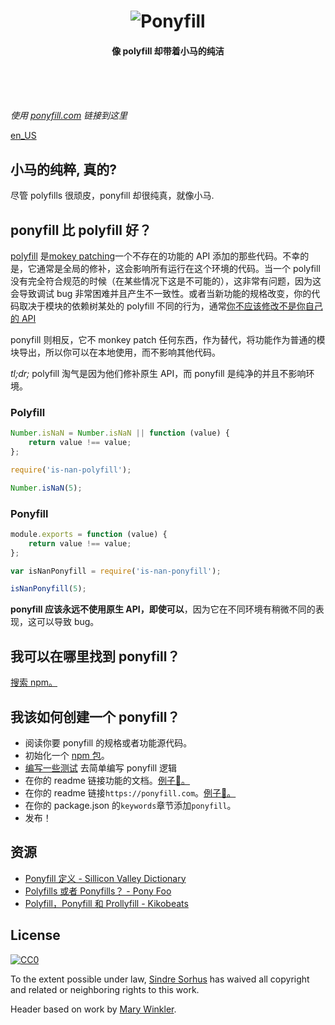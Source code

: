 <h1 align="center">
	<img src="media/header-min.svg" alt="Ponyfill">
</h1>

<h4 align="center">像 polyfill 却带着小马的纯洁</h4><br><br><br>

*使用 [ponyfill.com](https://ponyfill.com) 链接到这里*

[en_US](readme.md)

## 小马的纯粹, 真的?

尽管 polyfills 很顽皮，ponyfill 却很纯真，就像小马.

## ponyfill 比 polyfill 好？

[polyfill](https://en.wikipedia.org/wiki/Polyfill_(programming)) 是[mokey patching](https://en.wikipedia.org/wiki/Monkey_patch)一个不存在的功能的 API 添加的那些代码。不幸的是，它通常是全局的修补，这会影响所有运行在这个环境的代码。当一个 polyfill 没有完全符合规范的时候（在某些情况下这是不可能的），这非常有问题，因为这会导致调试 bug 非常困难并且产生不一致性。或者当新功能的规格改变，你的代码取决于模块的依赖树某处的 polyfill 不同的行为，通常[你不应该修改不是你自己的 API](https://www.nczonline.net/blog/2010/03/02/maintainable-javascript-dont-modify-objects-you-down-own/)

ponyfill 则相反，它不 monkey patch 任何东西，作为替代，将功能作为普通的模块导出，所以你可以在本地使用，而不影响其他代码。

*tl;dr;* polyfill 淘气是因为他们修补原生 API，而 ponyfill 是纯净的并且不影响环境。

### Polyfill

```js
Number.isNaN = Number.isNaN || function (value) {
	return value !== value;
};
```

```js
require('is-nan-polyfill');

Number.isNaN(5);
```

### Ponyfill

```js
module.exports = function (value) {
	return value !== value;
};
```

```js
var isNanPonyfill = require('is-nan-ponyfill');

isNanPonyfill(5);
```

**ponyfill 应该永远不使用原生 API，即使可以**，因为它在不同环境有稍微不同的表现，这可以导致 bug。

## 我可以在哪里找到 ponyfill？

[搜索 npm。](https://npms.io/search?q=keywords%3Aponyfill)

## 我该如何创建一个 ponyfill？

- 阅读你要 ponyfill 的规格或者功能源代码。
- 初始化一个 [npm 包](https://github.com/sindresorhus/generator-nm)。
- [编写一些测试](https://ava.li) 去简单编写 ponyfill 逻辑
- 在你的 readme 链接功能的文档。[例子🌰。](https://github.com/sindresorhus/buffer-includes#readme)
- 在你的 readme 链接`https://ponyfill.com`。[例子🌰。](https://github.com/sindresorhus/object-assign#readme)
- 在你的 package.json 的`keywords`章节添加`ponyfill`。
- 发布！

## 资源

- [Ponyfill 定义 - Sillicon Valley Dictionary](http://svdictionary.com/words/ponyfill)
- [Polyfills 或者 Ponyfills？ - Pony Foo](https://ponyfoo.com/articles/polyfills-or-ponyfills)
- [Polyfill，Ponyfill 和 Prollyfill - Kikobeats](https://kikobeats.com/polyfill-ponyfill-and-prollyfill/)

## License

[![CC0](http://mirrors.creativecommons.org/presskit/buttons/88x31/svg/cc-zero.svg)](https://creativecommons.org/publicdomain/zero/1.0/)

To the extent possible under law, [Sindre Sorhus](https://sindresorhus.com) has waived all copyright and related or neighboring rights to this work.

Header based on work by [Mary Winkler](https://www.vecteezy.com/members/acrylicana).
